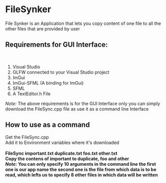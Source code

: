 # FileSynker
File Synker is an Application that lets you copy content of one file to all the other files that are provided by user

<h2>Requirements for GUI Interface:</h2> <br>
<ol>
<li> Visual Studio </li>
<li> GLFW connected to your Visual Studio project </li>
<li> ImGui </li>
<li> ImGui-SFML (A binding for ImGui) </li>
<li> SFML </li>
<li> A TextEditor.h File </li>
</ol>

<i>Note: </i> The above requirements is for the GUI Interface only you can simply download the FileSync.cpp file as use it as a command line Interface <br>

<h2>How to use as a command</h2>
Get the FileSync.cpp <br>
Add it to Environment variables where it's downloaded <br>
<br>
<b> FileSync important.txt duplicate.txt foo.txt other.txt <b> 
<br>
Copy the contens of important to duplicate, foo and other <br>
<i>Note:</i> You can only specify 10 arguments in the command line the first one is our app name the second one is the file from which data is to be read, which lefts us to specify 8 other files in which data will be written
